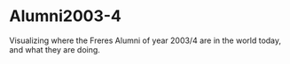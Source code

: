 # Alumni2003-4
Visualizing where the Freres Alumni of year 2003/4 are in the world today, and what they are doing.
